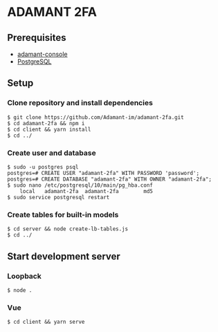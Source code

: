 # ADAMANT 2FA
## Prerequisites
* [adamant-console](https://github.com/Adamant-im/adamant-console/wiki/Installation-and-configuration)
* [PostgreSQL](https://www.postgresql.org/download/)
## Setup
### Clone repository and install dependencies
    $ git clone https://github.com/Adamant-im/adamant-2fa.git
    $ cd adamant-2fa && npm i
    $ cd client && yarn install
    $ cd ../
### Create user and database
    $ sudo -u postgres psql
    postgres=# CREATE USER "adamant-2fa" WITH PASSWORD 'password';
    postgres=# CREATE DATABASE "adamant-2fa" WITH OWNER "adamant-2fa";
    $ sudo nano /etc/postgresql/10/main/pg_hba.conf
        local   adamant-2fa  adamant-2fa        md5
    $ sudo service postgresql restart
### Create tables for built-in models
    $ cd server && node create-lb-tables.js
    $ cd ../
## Start development server
### Loopback
    $ node .
### Vue
    $ cd client && yarn serve
